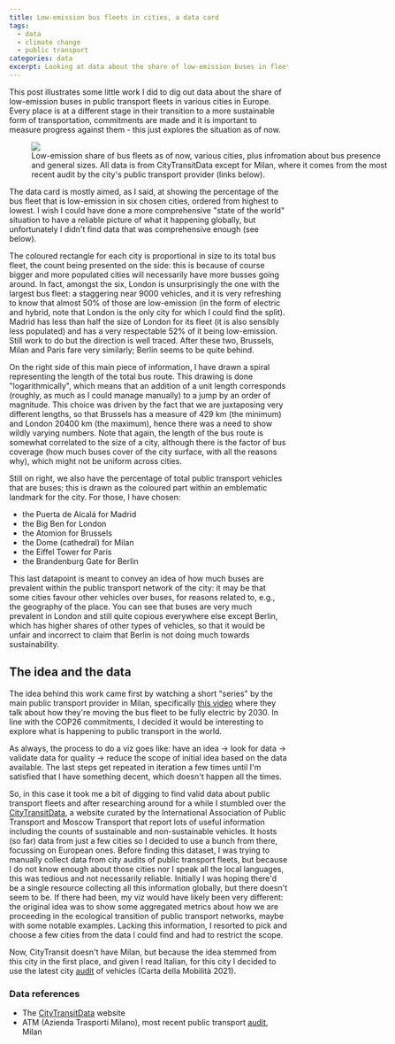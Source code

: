 ```yaml
---
title: Low-emission bus fleets in cities, a data card
tags:
  - data
  - climate change
  - public transport
categories: data
excerpt: Looking at data about the share of low-emission buses in fleets from specific cities
---
```


This post illustrates some little work I did to dig out data about the share of low-emission buses in public transport fleets in various cities in Europe. Every place is at a different stage in their transition to a more sustainable form of transportation, commitments are made and it is important to measure progress against them - this just explores the situation as of now.

<figure class="align-center" style="width: 650px">
  <img src="{{ site.url }}{{site.posts_images_path}}eco-bus-fleets.jpg">
  <figcaption>Low-emission share of bus fleets as of now, various cities, plus infromation about bus presence and general sizes. All data is from CityTransitData except for Milan, where it comes from the most recent audit by the city's public transport provider (links below).</figcaption>
</figure>

The data card is mostly aimed, as I said, at showing the percentage of the bus fleet that is low-emission in six chosen cities, ordered from highest to lowest.
I wish I could have done a more comprehensive "state of the world" situation to have a reliable picture of what it happening globally, but unfortunately I didn't find data that was comprehensive enough (see below).

The coloured rectangle for each city is proportional in size to its total bus fleet, the count being presented on the side: this is because of course bigger and more populated cities will necessarily have more busses going around. In fact, amongst the six, London is unsurprisingly the one with the largest bus fleet: a staggering near 9000 vehicles, and it is very refreshing to know that almost 50% of those are low-emission (in the form of electric and hybrid, note that London is the only city for which I could find the split). Madrid has less than half the size of London for its fleet (it is also sensibly less populated) and has a very respectable 52% of it being low-emission. Still work to do but the direction is well traced. After these two, Brussels, Milan and Paris fare very similarly; Berlin seems to be quite behind.

On the right side of this main piece of information, I have drawn a spiral representing the length of the total bus route. This drawing is done "logarithmically", which means that an addition of a unit length corresponds (roughly, as much as I could manage manually) to a jump by an order of magnitude. This choice was driven by the fact that we are juxtaposing very different lengths, so that Brussels has a measure of 429 km (the minimum) and London 20400 km (the maximum), hence there was a need to show wildly varying numbers. Note that again, the length of the bus route is somewhat correlated to the size of a city, although there is the factor of bus coverage (how much buses cover of the city surface, with all the reasons why), which might not be uniform across cities.

Still on right, we also have the percentage of total public transport vehicles that are buses; this is drawn as the coloured part within an emblematic landmark for the city. For those, I have chosen:
* the Puerta de Alcalá for Madrid
* the Big Ben for London
* the Atomion for Brussels
* the Dome (cathedral) for Milan
* the Eiffel Tower for Paris
* the Brandenburg Gate for Berlin

This last datapoint is meant to convey an idea of how much buses are prevalent within the public transport network of the city: it may be that some cities favour other vehicles over buses, for reasons related to, e.g., the geography of the place. You can see that buses are very much prevalent in London and still quite copious everywhere else except Berlin, which has higher shares of other types of vehicles, so that it would be unfair and incorrect to claim that Berlin is not doing much towards sustainability.

## The idea and the data

The idea behind this work came first by watching a short "series" by the main public transport provider in Milan, specifically [this video](https://www.youtube.com/watch?v=AKMsaKF5O5s&t=1s) where they talk about how they're moving the bus fleet to be fully electric by 2030. In line with the COP26 commitments, I decided it would be interesting to explore what is happening to public transport in the world.

As always, the process to do a viz goes like: have an idea -> look for data -> validate data for quality -> reduce the scope of initial idea based on the data available. The last steps get repeated in iteration a few times until I'm satisfied that I have something decent, which doesn't happen all the times.

So, in this case it took me a bit of digging to find valid data about public transport fleets and after researching around for a while I stumbled over the [CityTransitData](https://citytransit.uitp.org/), a website curated by the International Association of Public Transport and Moscow Transport that report lots of useful information including the counts of sustainable and non-sustainable vehicles. It hosts (so far) data from just a few cities so I decided to use a bunch from there, focussing on European ones.
Before finding this dataset, I was trying to manually collect data from city audits of public transport fleets, but because I do not know enough about those cities nor I speak all the local languages, this was tedious and not necessarily reliable. Initially I was hoping there'd be a single resource collecting all this information globally, but there doesn't seem to be. If there had been, my viz would have likely been very different: the original idea was to show some aggregated metrics about how we are proceeding in the ecological transition of public transport networks, maybe with some notable examples. Lacking this information, I resorted to pick and choose a few cities from the data I could find and had to restrict the scope. 

Now, CityTransit doesn't have Milan, but because the idea stemmed from this city in the first place, and given I read Italian, for this city I decided to use the latest city [audit](https://www.atm.it/it/IlGruppo/Governance/Documents/Carta%20della%20Mobilit%C3%A0%202021.pdf) of vehicles (Carta della Mobilità 2021).

### Data references

* The [CityTransitData](https://citytransit.uitp.org/) website
* ATM (Azienda Trasporti Milano), most recent public transport [audit](https://www.atm.it/it/IlGruppo/Governance/Documents/Carta%20della%20Mobilit%C3%A0%202021.pdf), Milan
